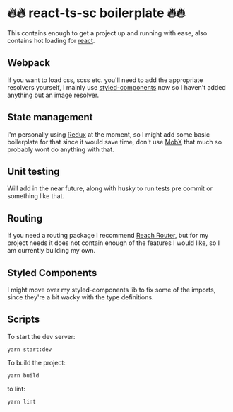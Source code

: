 # 🔥🔥 react-ts-sc boilerplate 🔥🔥
This contains enough to get a project up and running with ease, also contains hot loading for [react](https://github.com/facebook/react). 

## Webpack
If you want to load css, scss etc. you'll need to add the appropriate resolvers yourself, I mainly use [styled-components](https://www.styled-components.com/) now so I haven't added anything but an image resolver. 

## State management 
I'm personally using [Redux](https://github.com/reduxjs/redux) at the moment, so I might add some basic boilerplate for that since it would save time, don't use [MobX](https://github.com/mobxjs/mobx) that much so probably wont do anything with that.

## Unit testing
Will add in the near future, along with husky to run tests pre commit or something like that.

## Routing 
If you need a routing package I recommend [Reach Router](https://github.com/reach/router), but for my project needs it does not contain enough of the features I would like, so I am currently building my own.

## Styled Components
I might move over my styled-components lib to fix some of the imports, since they're a bit wacky with the type definitions.

## Scripts
To start the dev server:
```
yarn start:dev
``` 
To build the project:
```
yarn build 
``` 
to lint: 
```
yarn lint
``` 

